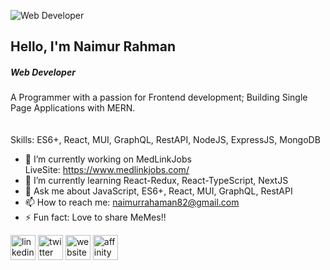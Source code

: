 
![Web Developer](https://i.ibb.co/VwPNpr2/develop-full-mern-stack-web-application-and-website.jpg)
## Hello, I'm Naimur Rahman
##### Web Developer
A Programmer with a passion for Frontend development; Building Single Page Applications with MERN.
<br/><br/><br/>
Skills:  ES6+, React, MUI, GraphQL, RestAPI, NodeJS, ExpressJS, MongoDB

- 🔭 I’m currently working on MedLinkJobs <br/> LiveSite: https://www.medlinkjobs.com/ 
- 🌱 I’m currently learning React-Redux, React-TypeScript, NextJS 
- 💬 Ask me about JavaScript, ES6+, React, MUI, GraphQL, RestAPI 
- 📫 How to reach me: naimurrahaman82@gmail.com 
- ⚡ Fun fact: Love to share MeMes!! 



 [<img src='https://cdn.jsdelivr.net/npm/simple-icons@3.0.1/icons/linkedin.svg' alt='linkedin' height='40'>](https://www.linkedin.com/in/https://www.linkedin.com/in/naimurnemu//) 
 [<img src='https://cdn.jsdelivr.net/npm/simple-icons@3.0.1/icons/twitter.svg' alt='twitter' height='40'>](https://twitter.com/https://twitter.com/naimurnemu)  [<img src='https://cdn.jsdelivr.net/npm/simple-icons@3.0.1/icons/icloud.svg' alt='website' height='40'>](https://aboutnaimur.netlify.app/)  [<img src='https://cdn.jsdelivr.net/npm/simple-icons@3.0.1/icons/affinitypublisher.svg' alt='affinitypublisher' height='40'>](https://drive.google.com/file/d/1dBple9fxHmNQp6nzJezUEdOFaVevNnfH/view)   

